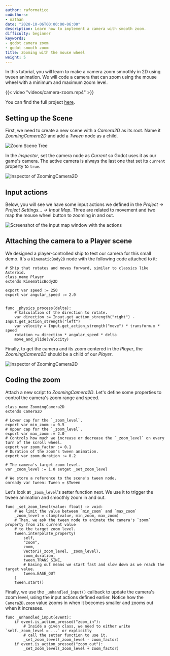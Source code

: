 ```yaml
---
author: raformatico
coAuthors:
- nathan
date: "2020-10-06T00:00:00-06:00"
description: Learn how to implement a camera with smooth zoom.
difficulty: beginner
keywords:
- godot camera zoom
- godot smooth zoom
title: Zooming with the mouse wheel
weight: 5
---
```


In this tutorial, you will learn to make a camera zoom smoothly in 2D using tween animation. We will code a camera that can zoom using the mouse wheel with a minimum and maximum zoom level.

{{< video "videos/camera-zoom.mp4" >}}

You can find the full project [here](https://github.com/GDQuest/godot-mini-tuts-demos/tree/master/2d/camera-zoom).

## Setting up the Scene

First, we need to create a new scene with a _Camera2D_ as its root. Name it _ZoomingCamera2D_ and add a _Tween_ node as a child.

![Zoom Scene Tree](images/camera_scene.png)

In the _Inspector_, set the camera node as _Current_ so Godot uses it as our game's camera. The active camera is always the last one that set its `current` property to `true`.

![Inspector of ZoomingCamera2D](images/camera_inspector.png)

## Input actions

Below, you will see we have some input actions we defined in the _Project -> Project Settings... -> Input Map_. Three are related to movement and two map the mouse wheel button to zooming in and out.

![Screenshot of the input map window with the actions](images/input_map.png)

## Attaching the camera to a Player scene

We designed a player-controlled ship to test our camera for this small demo. It's a `KinematicBody2D` node with the following code attached to it:

```gdscript
# Ship that rotates and moves forward, similar to classics like Asteroid.
class_name Player
extends KinematicBody2D

export var speed := 250
export var angular_speed := 2.0


func _physics_process(delta):
	# Calculation of the direction to rotate.
	var direction := Input.get_action_strength("right") - Input.get_action_strength("left")
	var velocity = Input.get_action_strength("move") * transform.x * speed
	rotation += direction * angular_speed * delta
	move_and_slide(velocity)
```

Finally, to get the camera and its zoom centered in the _Player_, the _ZoomingCamera2D_ should be a child of our _Player_.

![Inspector of ZoomingCamera2D](images/player_scene.png)

## Coding the zoom

Attach a new script to _ZoomingCamera2D_. Let's define some properties to control the camera's zoom range and speed.

```gdscript
class_name ZoomingCamera2D
extends Camera2D

# Lower cap for the `_zoom_level`.
export var min_zoom := 0.5
# Upper cap for the `_zoom_level`.
export var max_zoom := 2.0
# Controls how much we increase or decrease the `_zoom_level` on every turn of the scroll wheel.
export var zoom_factor := 0.1
# Duration of the zoom's tween animation.
export var zoom_duration := 0.2

# The camera's target zoom level.
var _zoom_level := 1.0 setget _set_zoom_level

# We store a reference to the scene's tween node.
onready var tween: Tween = $Tween
```

Let's look at `_zoom_level`'s setter function next. We use it to trigger the tween animation and smoothly zoom in and out.

```gdscript
func _set_zoom_level(value: float) -> void:
	# We limit the value between `min_zoom` and `max_zoom`
	_zoom_level = clamp(value, min_zoom, max_zoom)
	# Then, we ask the tween node to animate the camera's `zoom` property from its current value
	# to the target zoom level.
	tween.interpolate_property(
		self,
		"zoom",
		zoom,
		Vector2(_zoom_level, _zoom_level),
		zoom_duration,
		tween.TRANS_SINE,
		# Easing out means we start fast and slow down as we reach the target value.
		tween.EASE_OUT
	)
	tween.start()
```

Finally, we use the `_unhandled_input()` callback to update the camera's zoom level, using the input actions defined earlier. Notice how the `Camera2D.zoom` value zooms in when it becomes smaller and zooms out when it increases.

```gdscript
func _unhandled_input(event):
	if event.is_action_pressed("zoom_in"):
		# Inside a given class, we need to either write `self._zoom_level = ...` or explicitly
		# call the setter function to use it.
		_set_zoom_level(_zoom_level - zoom_factor)
	if event.is_action_pressed("zoom_out"):
		_set_zoom_level(_zoom_level + zoom_factor)
```

